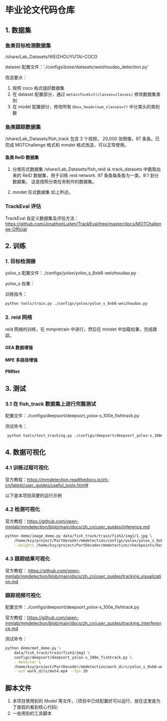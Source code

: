 # 毕业论文代码仓库

## 1. 数据集
### 鱼类目标检测数据集
/share/Lab_Datasets/WEIZHOUYUTAI-COCO

dataset 配置文件：'./configs/_base_/datasets/weizhoudao_detection.py'

改造要点：
1. 按照 coco 格式组织数据集
2. 在 dataset 配置部分，通过 `metainfo=dict(classes=classes)` 修改数据集类别
3. 在 model 配置部分，修改所有 `bbox_head=(num_classes=?)` 中分类头的类别数

### 鱼类跟踪数据集
/share/Lab_Datasets/fish_track
包含 3 个视频， 20,000 张图像，97 条鱼。已完成 MOTChallenge 格式和 mmdet 格式改造，可以正常使用。

#### 鱼类 ReID 数据集
1. 分类形式数据集
/share/Lab_Datasets/fish_reid
从  track_datasets 中截取出来的 ReID 数据集，用于训练 reid network. 97 条鱼每条鱼为一类，9:1 划分数据集。 这是按照分类任务制作的数据集。

2. mmdet 形式数据集
如上所述。


### TrackEval 评估
TrackEval 自定义数据集及评估方法： https://github.com/JonathonLuiten/TrackEval/tree/master/docs/MOTChallenge-Official





## 2. 训练

### 1. 目标检测器

yolox_s 配置文件：./configs/yolox/yolox_s_8xb8-weizhoudao.py

yolox_s 权重：

训练指令： 
```bash
python tools/train.py ./configs/yolox/yolox_s_8xb8-weizhoudao.py
```

### 2. reid 网络
reid 网络的训练，在 mmpretrain 中进行，然后在 mmdet 中加载权重，完成跟踪。

#### GEA 数据增强

#### MPE 多路径增强

#### PMNet


## 3. 测试
### 3.1 在 fish_track 数据集上进行完整测试
配置文件：./configs/deepsort/deepsort_yolox-s_100e_fishtrack.py

测试命令：
```bash
 python tools/test_tracking.py ./configs/deepsort/deepsort_yolox-s_100e_fishtrack.py
```



## 4. 数据可视化
### 4.1 训练过程可视化
官方教程：https://mmdetection.readthedocs.io/zh-cn/latest/user_guides/useful_tools.html#

以下是本项目简要的运行示例

### 4.2 检测可视化

官方教程：https://github.com/open-mmlab/mmdetection/blob/main/docs/zh_cn/user_guides/inference.md

```bash
python demo/image_demo.py data/fish_track/train/fish2/img1/1.jpg \
    /home/kzy/project/PartDecoder/mmdetection/configs/yolox/yolox_s_8xb8-weizhoudao.py \
    --weights /home/kzy/project/PartDecoder/mmdetection/checkpoints/best_weizhoudao_coco_bbox_mAP_epoch_103.pth 
```

### 4.3 跟踪结果可视化
官方教程： https://github.com/open-mmlab/mmdetection/blob/main/docs/zh_cn/user_guides/tracking_visualization.md

### 跟踪视频可视化
配置文件：./configs/deepsort/deepsort_yolox-s_100e_fishtrack.py

官方教程：https://github.com/open-mmlab/mmdetection/blob/main/docs/zh_cn/user_guides/tracking_interference.md

测试命令：
```bash
python demo/mot_demo.py \
    data/fish_track/train/fish2/img1 \
    configs/deepsort/deepsort_yolox-s_100e_fishtrack.py \
    --detector \
    /home/kzy/project/PartDecoder/mmdetection/work_dirs/yolox_s_8xb8-weizhoudao/best_coco_bbox_mAP_epoch_103.pth \
    --out work_dirs/mot4.mp4 --fps 20
```


## 脚本文件

1. 本项目使用到的 Model 等文件，（项目中已经配置好可以运行，放在这里是为了直观的看到核心代码）
2. 一些用到的工具脚本



